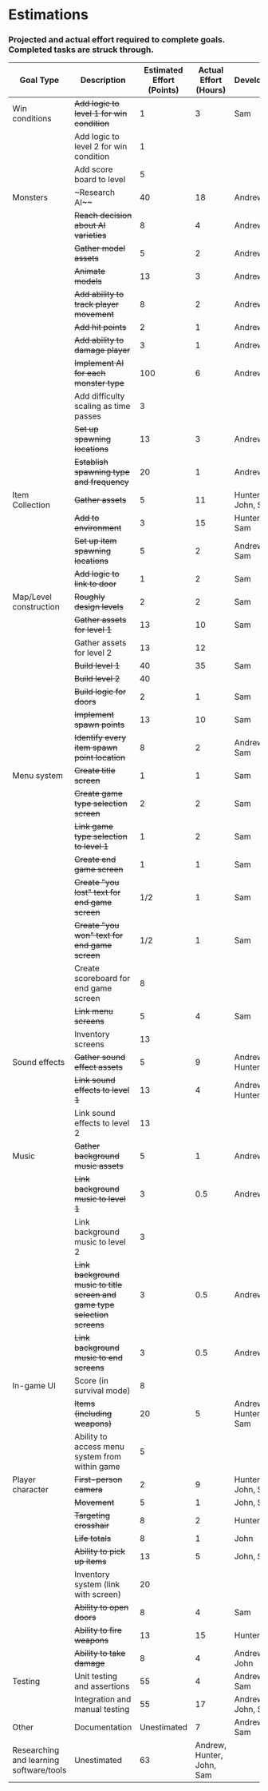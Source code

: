 # Estimations
### Projected and actual effort required to complete goals. Completed tasks are struck through.

| Goal Type| Description | Estimated Effort (Points) | Actual Effort (Hours) | Developers |
| ---------|-------------|---------------|-------------|-------------|
| Win conditions | ~~Add logic to level 1 for win condition~~ | 1 | 3 | Sam |
| | Add logic to level 2 for win condition | 1 | | |
| | Add score board to level | 5 | | |
| Monsters | ~Research AI~~ | 40 | 18 | Andrew |
| | ~~Reach decision about AI varieties~~ | 8 | 4 | Andrew |
| | ~~Gather model assets~~ | 5 | 2 | Andrew  |
| | ~~Animate models~~ | 13 | 3 | Andrew |
| | ~~Add ability to track player movement~~ | 8 | 2 | Andrew |
| | ~~Add hit points~~ | 2 | 1 | Andrew |
| | ~~Add ability to damage player~~ | 3 | 1 | Andrew |
| | ~~Implement AI for each monster type~~ | 100 | 6 | Andrew |
| | Add difficulty scaling as time passes | 3 | | |
| | ~~Set up spawning locations~~ | 13 | 3 | Andrew |
| | ~~Establish spawning type and frequency~~ | 20 | 1 | Andrew |
| Item Collection | ~~Gather assets~~ | 5 | 11 | Hunter, John, Sam |
| | ~~Add to environment~~ | 3 | 15 | Hunter, Sam |
| | ~~Set up item spawning locations~~ | 5 | 2 | Andrew, Sam |
| | ~~Add logic to link to door~~ | 1 | 2 | Sam |
| Map/Level construction | ~~Roughly design levels~~ | 2 | 2 | Sam |
| | ~~Gather assets for level 1~~ | 13 | 10 | Sam |
| | Gather assets for level 2 | 13 | 12 | |
| | ~~Build level 1~~ | 40 | 35 | Sam |
| | ~~Build level 2~~ | 40 | | |
| | ~~Build logic for doors~~ | 2 | 1 | Sam |
| | ~~Implement spawn points~~ | 13 | 10 | Sam |
| | ~~Identify every item spawn point location~~ | 8 | 2 | Andrew, Sam |
| Menu system | ~~Create title screen~~ | 1 | 1 | Sam |
| | ~~Create game type selection screen~~ | 2 | 2 | Sam |
| | ~~Link game type selection to level 1~~ | 1 | 2 | Sam |
| | ~~Create end game screen~~ | 1 | 1 | Sam |
| | ~~Create "you lost" text for end game screen~~ | 1/2 | 1 | Sam |
| | ~~Create "you won" text for end game screen~~ | 1/2 | 1 | Sam |
| | Create scoreboard for end game screen | 8 | | |
| | ~~Link menu screens~~ | 5 | 4 | Sam |
| | Inventory screens | 13 | | |
| Sound effects | ~~Gather sound effect assets~~ | 5 | 9 | Andrew, Hunter |
| | ~~Link sound effects to level 1~~ | 13 | 4 | Andrew, Hunter |
| | Link sound effects to level 2 | 13 | | |
| Music | ~~Gather background music assets~~ | 5 | 1 | Andrew |
| | ~~Link background music to level 1~~ | 3 | 0.5 | Andrew |
| | Link background music to level 2 | 3 | | |
| | ~~Link background music to title screen and game type selection screens~~ | 3 | 0.5 | Andrew |
| | ~~Link background music to end screens~~ | 3 | 0.5 | Andrew |
| In-game UI | Score (in survival mode) | 8 | | |
| | ~~Items (including weapons)~~ | 20 | 5 | Andrew, Hunter, Sam |
| | Ability to access menu system from within game | 5 | | |
| Player character| ~~First-person camera~~ | 2 | 9 | Hunter, John, Sam |
| | ~~Movement~~ | 5 | 1 | John, Sam |
| | ~~Targeting crosshair~~ | 8 | 2 | Hunter |
| | ~~Life totals~~ | 8 | 1 | John |
| | ~~Ability to pick up items~~ | 13 | 5 | John, Sam |
| | Inventory system (link with screen) | 20 | | |
| | ~~Ability to open doors~~ | 8 | 4 | Sam |
| | ~~Ability to fire weapons~~ | 13 | 15 | Hunter |
| | ~~Ability to take damage~~ | 8 | 4 | Andrew, John |
| Testing | Unit testing and assertions | 55 | 4 | Andrew, Sam |
| | Integration and manual testing | 55 | 17 | Andrew, John, Sam |
| Other | Documentation | Unestimated | 7 | Andrew, Sam |
| Researching and learning software/tools | Unestimated | 63 | Andrew, Hunter, John, Sam |
